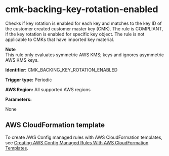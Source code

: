 # cmk\-backing\-key\-rotation\-enabled<a name="cmk-backing-key-rotation-enabled"></a>

Checks if key rotation is enabled for each key and matches to the key ID of the customer created customer master key \(CMK\)\. The rule is COMPLIANT, if the key rotation is enabled for specific key object\. The rule is not applicable to CMKs that have imported key material\.

**Note**  
This rule only evaluates symmetric AWS KMS; keys and ignores asymmetric AWS KMS keys\.

**Identifier:** CMK\_BACKING\_KEY\_ROTATION\_ENABLED

**Trigger type:** Periodic

**AWS Region:** All supported AWS regions

**Parameters:**

None  

## AWS CloudFormation template<a name="w29aac11c33c17b7c77c17"></a>

To create AWS Config managed rules with AWS CloudFormation templates, see [Creating AWS Config Managed Rules With AWS CloudFormation Templates](aws-config-managed-rules-cloudformation-templates.md)\.